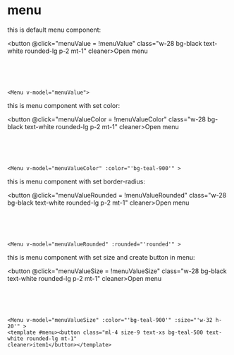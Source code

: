 # menu
<script setup>
import { ref } from 'vue'
const menuValue = ref(false);
const menuValueColor = ref(false);
const menuValueRounded = ref(false);
const menuValueSize = ref(false);
</script>

this is default menu component:

<button  @click="menuValue = !menuValue" class="w-28 bg-black text-white rounded-lg p-2 mt-1" cleaner>Open menu</button>
<Menu v-model="menuValue"  >
</Menu>
<br>
<br>
<br>

```vue
<Menu v-model="menuValue">
```

this is menu component with set color:

<button  @click="menuValueColor = !menuValueColor" class="w-28 bg-black text-white rounded-lg p-2 mt-1" cleaner>Open menu</button>
<Menu v-model="menuValueColor" :color="'bg-teal-900'" >
</Menu>
<br>
<br>
<br>

```vue
<Menu v-model="menuValueColor" :color="'bg-teal-900'" >
```
this is menu component with set border-radius:

<button  @click="menuValueRounded = !menuValueRounded" class="w-28 bg-black text-white rounded-lg p-2 mt-1" cleaner>Open menu</button>
<Menu v-model="menuValueRounded" :rounded="'rounded'" >
</Menu>
<br>
<br>
<br>

```vue
<Menu v-model="menuValueRounded" :rounded="'rounded'" >
```
this is menu component with set size and create button in menu:

<button  @click="menuValueSize = !menuValueSize" class="w-28 bg-black text-white rounded-lg p-2 mt-1" cleaner>Open menu</button>
<Menu v-model="menuValueSize" :color="'bg-teal-900'" :size="'w-32 h-20'" >
<template #menu><button class="ml-4 size-9 text-xs bg-teal-500 text-white rounded-lg mt-1" cleaner>item1</button></template>
</Menu>
<br>
<br>
<br>

```vue
<Menu v-model="menuValueSize" :color="'bg-teal-900'" :size="'w-32 h-20'" >
<template #menu><button class="ml-4 size-9 text-xs bg-teal-500 text-white rounded-lg mt-1" 
cleaner>item1</button></template>
```